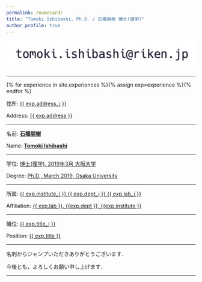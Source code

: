 ```yaml
---
permalink: /namecard/
title: "Tomoki Ishibashi, Ph.D. / 石橋朋樹 博士(理学)"
author_profile: true
---
```


<script type="text/javascript">
function convertLetter5_shtml(t, p){
var s = "", letter = "";
for(var i = 0; i<t.length; i++){
letter = t.charCodeAt(i);
s += String.fromCharCode(letter + p);
}
return s;
}
var em_shtml1 = convertLetter5_shtml(String.fromCharCode(111, 106, 104, 106, 102, 100, 41, 100, 110, 99, 100, 93, 92, 110, 99, 100)+String.fromCharCode(59, 109, 100, 102, 96, 105, 41, 101, 107), 5);
var em_shtml2 = convertLetter5_shtml(String.fromCharCode(101,110,107,101,110,107,112,107,105,107,103)+String.fromCharCode(101,60,99,105,93,101,104,42,95,107,105), 4);
var ph_shtml1 = convertLetter5_shtml(String.fromCharCode(40,53,46,42,45,50,45,42,48,50,45,47,42,50,54,49,47), 3);
var ph_shtml2 = convertLetter5_shtml(String.fromCharCode(40,53,46,42,45,54,45,42,46,51,52,50,42,45,49,48,45), 3);

document.write("Business e"+"-"+"m"+"ail a"+"ddr"+"es"+"s: <a href=\"ma"+"ilt"+"o:"+em_shtml1+"\">"+em_shtml1+"</a><br>");
document.write("Private e"+"-"+"m"+"ail a"+"ddr"+"es"+"s: <a href=\"ma"+"ilt"+"o:"+em_shtml2+"\">"+em_shtml2+"</a><br><br>");
document.write("Business p"+"hon"+"e nu"+"mbe"+"r: " + ph_shtml1 + "<br>");
</script>
<noscript><img src="/images/mailto.png"></noscript>

---
 
{% for experience in site.experiences %}{% assign exp=experience %}{% endfor %}

住所: <a href="{{ exp.address_url_j }}" target="_blank" rel="noopener noreferrer">{{ exp.address_j }}</a>

Address: <a href="{{ exp.address_url }}" target="_blank" rel="noopener noreferrer">{{ exp.address }}</a>

---

名前: <b><u>石橋朋樹</u></b>

Name: <b><u>Tomoki Ishibashi</u></b>

---

学位: [博士(理学), 2019年3月 大阪大学](../images/学位記.jpg)

Degree: [Ph.D., March 2019, Osaka University](../images/学位記.jpg)

---

所属: <a href="{{ exp.venueurl }}" target="_blank" rel="noopener noreferrer">{{ exp.institute_j }} {{ exp.dept_j }} {{ exp.lab_j }}</a>

Affiliation: <a href="{{ exp.venueurl }}" target="_blank" rel="noopener noreferrer">{{ exp.lab }}, {{exp.dept }}, {{exp.institute }}</a>

---

職位: <a href="{{ exp.certification }}" target="_blank" rel="noopener noreferrer">{{ exp.title_j }}</a>

Position: <a href="{{ exp.certification }}" target="_blank" rel="noopener noreferrer">{{ exp.title }}</a>

---

名刺からジャンプいただきありがとうございます．

<!--

最近，「もっとキツい性格の人だと思っていた」と言われることが増えてきたのですが，実際のところ，浮かれポンチの超極楽トンボ (極楽のさらに上，「超極楽」の運動場を整地するために使われるトンボのこと) として生きているので警戒は不要です．

<img src="/images/heavens_tombo.png" alt="超極楽トンボの図" width="50%">

あと，とても重要なことなのですが，好きなバンドは[鈴木実貴子ズ](https://www.youtube.com/watch?v=uQkddcoMLbg&list=PLGFcgF89YT2L1YgQZt4k31XLdYKWKQfES)です．学生時代からずっと応援しているバンドで，鈴木実貴子ズの曲を聴いて彼女らの話さえしてもらえれば私はだいたいゴキゲンになります．

-->

今後とも，よろしくお願い申し上げます．

---

<script src="https://utteranc.es/client.js"
        repo="ishibaki/ishibaki.github.io"
        issue-term="title"
        theme="github-light"
        crossorigin="anonymous"
        async>
</script>
